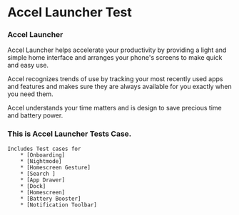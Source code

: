 # Accel Launcher Test
### Accel Launcher

Accel Launcher helps accelerate your productivity by providing a light and simple home interface and arranges your phone's screens to make quick and easy use.

Accel recognizes trends of use by tracking your most recently used apps and features and makes sure they are always available for you exactly when you need them.

Accel understands your time matters and is design to save precious time and battery power.


### This is Accel Launcher Tests Case.
    Includes Test cases for
        * [Onboarding]
        * [Nightmode]
        * [Homescreen Gesture]
        * [Search ]
        * [App Drawer]
        * [Dock]
        * [Homescreen]
        * [Battery Booster]
        * [Notification Toolbar]
